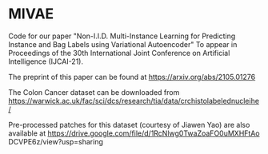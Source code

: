 # MIVAE

Code for our paper "Non-I.I.D. Multi-Instance Learning for Predicting Instance and Bag Labels using Variational Autoencoder" 
To appear in Proceedings of the 30th International Joint Conference on Artificial Intelligence (IJCAI-21).

The preprint of this paper can be found at https://arxiv.org/abs/2105.01276

The Colon Cancer dataset can be downloaded from https://warwick.ac.uk/fac/sci/dcs/research/tia/data/crchistolabelednucleihe/

Pre-processed patches for this dataset (courtesy of Jiawen Yao) are also available at https://drive.google.com/file/d/1RcNlwg0TwaZoaFO0uMXHFtAo DCVPE6z/view?usp=sharing
